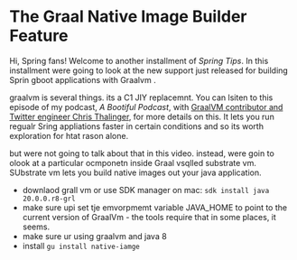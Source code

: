 
# The Graal Native Image Builder Feature 


Hi, Spring fans! Welcome to another installment of _Spring Tips_. In this installment were going to look at the new support just released for building Sprin gboot applications with Graalvm .

graalvm is  several things. its a C1 JIY replacemnt. You can lsiten to this episode of my podcast, _A Bootiful Podcast_, with [GraalVM contributor and Twitter engineer Chris Thalinger](https://mcdn.podbean.com/mf/web/mkmzne/8182415b-d8d6-4238-9141-83d845d98498.mp3), for more details on this. It lets you run regualr Sring appliations faster in certain conditions and so its worth exploration for htat rason alone. 

but were not going to talk about that in this video. instead, were goin to olook at a particular ocmponetn inside Graal vsqlled substrate vm. SUbstrate vm lets you build native images out your java application.  

* downlaod grall vm or use SDK manager on mac: `sdk install java 20.0.0.r8-grl` 
* make sure upi set tje emvorpmemt variable JAVA_HOME to point to the current version of GraalVm - the tools require that in some places, it seems.
* make sure ur using graalvm and java 8 
* install `gu install native-iamge`